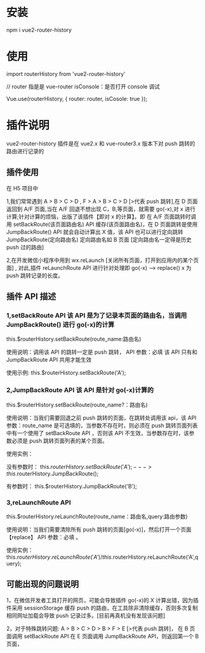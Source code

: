 # 安装

npm i vue2-router-history

# 使用

import routerHistory from 'vue2-router-history'

// router 指是是 vue-router isConsole：是否打开 console 调试

Vue.use(routerHistory, { router: router, isCosole: true });

# 插件说明

vue2-router-history 插件是在 vue2.x 和 vue-router3.x 版本下对 push 跳转的路由进行记录的

## 插件使用

在 H5 项目中

1,我们常常遇到 A > B > C > D , F > A > B > C > D [>代表 push 跳转],在 D 页面返回到 A/F 页面,当在 A/F 回退不想出现 C，B,等页面，就需要 go(-x),对 x 进行计算;针对计算的烦恼，出版了该插件【即对 x 的计算】。即 在 A/F 页面跳转时调用 setBackRoute(该页面路由名) API 缓存(该页面路由名)，在 D 页面跳转是使用 JumpBackRoute() API 就会自动计算出 X 值，该 API 也可以进行定向跳转 JumpBackRoute(定向路由名) 定向路由名如 B 页面 [定向路由名一定得是历史 push 过的路由]

2,在开发微信小程序中用到 wx.reLaunch [关闭所有页面，打开到应用内的某个页面] , 对此,插件 reLaunchRoute API 进行针对处理即 go(-x) --> replace() x 为 push 跳转记录的长度。

## 插件 API 描述

### 1,setBackRoute API 该 API 是为了记录本页面的路由名，当调用 JumpBackRoute() 进行 go(-x)的计算

this.$routerHistory.setBackRoute(route_name:路由名)

使用说明：调用该 API 的跳转一定是 push 跳转， API 参数：必填 该 API 只有和 JumpBackRoute API 共用才能生效

使用示例: this.$routerHistory.setBackRoute('A');

### 2,JumpBackRoute API 该 API 是针对 go(-x)计算的

this.$routerHistory.setBackRoute(route_name?：路由名)

使用说明：当我们需要回退之前 push 跳转的页面，在跳转处调用该 api，该 API 参数：route_name 是可选填的，当参数不存在时，则必须在 push 跳转页面列表中有一个使用了 setBackRoute API ，否则该 API 不生效，当参数存在时，该参数必须是 push 跳转页面列表的某个页面。

使用实例：

没有参数时： this.$routerHistory.setBackRoute('A'); --- > this.$routerHistory.JumpBackRoute();

有参数时： this.$routerHistory.JumpBackRoute('B');

### 3,reLaunchRoute API

this.$routerHistory.reLaunchRoute(route_name：路由名,query:路由参数)

使用说明：当我们需要清除所有 push 跳转的页面[go(-x)]，然后打开一个页面【replace】 API 参数：必填 。

使用实例： this.$routerHistory.reLaunchRoute('A') / this.$routerHistory.reLaunchRoute('A',query);

## 可能出现的问题说明

1，在微信开发者工具打开的网页，可能会导致插件 go(-x)的 X 计算出错，因为插件采用 sessionStorage 缓存 push 的路由，在工具除非清除缓存，否则多次复制相同网址加载会导致 push 记录过多。[目前再真机没有发现该问题]

2，对于特殊跳转问题: A > B > C > D > B > F > E [>代表 push 跳转]， 在 B 页面调用 setBackRoute API 在 E 页面调用 JumpBackRoute API，则返回第一个 B 页面，

